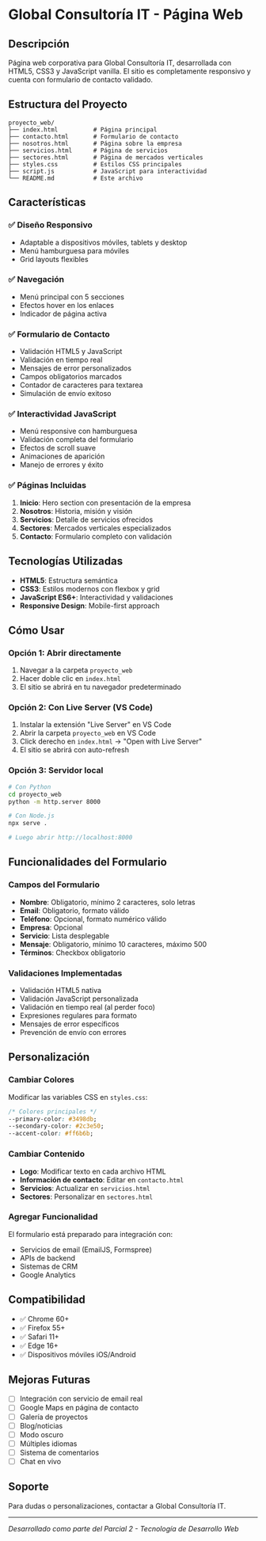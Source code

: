 # Global Consultoría IT - Página Web

## Descripción
Página web corporativa para Global Consultoría IT, desarrollada con HTML5, CSS3 y JavaScript vanilla. El sitio es completamente responsivo y cuenta con formulario de contacto validado.

## Estructura del Proyecto
```
proyecto_web/
├── index.html          # Página principal
├── contacto.html       # Formulario de contacto
├── nosotros.html       # Página sobre la empresa
├── servicios.html      # Página de servicios
├── sectores.html       # Página de mercados verticales
├── styles.css          # Estilos CSS principales
├── script.js           # JavaScript para interactividad
└── README.md           # Este archivo
```

## Características

### ✅ Diseño Responsivo
- Adaptable a dispositivos móviles, tablets y desktop
- Menú hamburguesa para móviles
- Grid layouts flexibles

### ✅ Navegación
- Menú principal con 5 secciones
- Efectos hover en los enlaces
- Indicador de página activa

### ✅ Formulario de Contacto
- Validación HTML5 y JavaScript
- Validación en tiempo real
- Mensajes de error personalizados
- Campos obligatorios marcados
- Contador de caracteres para textarea
- Simulación de envío exitoso

### ✅ Interactividad JavaScript
- Menú responsive con hamburguesa
- Validación completa del formulario
- Efectos de scroll suave
- Animaciones de aparición
- Manejo de errores y éxito

### ✅ Páginas Incluidas
1. **Inicio**: Hero section con presentación de la empresa
2. **Nosotros**: Historia, misión y visión
3. **Servicios**: Detalle de servicios ofrecidos
4. **Sectores**: Mercados verticales especializados
5. **Contacto**: Formulario completo con validación

## Tecnologías Utilizadas
- **HTML5**: Estructura semántica
- **CSS3**: Estilos modernos con flexbox y grid
- **JavaScript ES6+**: Interactividad y validaciones
- **Responsive Design**: Mobile-first approach

## Cómo Usar

### Opción 1: Abrir directamente
1. Navegar a la carpeta `proyecto_web`
2. Hacer doble clic en `index.html`
3. El sitio se abrirá en tu navegador predeterminado

### Opción 2: Con Live Server (VS Code)
1. Instalar la extensión "Live Server" en VS Code
2. Abrir la carpeta `proyecto_web` en VS Code
3. Click derecho en `index.html` → "Open with Live Server"
4. El sitio se abrirá con auto-refresh

### Opción 3: Servidor local
```bash
# Con Python
cd proyecto_web
python -m http.server 8000

# Con Node.js
npx serve .

# Luego abrir http://localhost:8000
```

## Funcionalidades del Formulario

### Campos del Formulario
- **Nombre**: Obligatorio, mínimo 2 caracteres, solo letras
- **Email**: Obligatorio, formato válido
- **Teléfono**: Opcional, formato numérico válido
- **Empresa**: Opcional
- **Servicio**: Lista desplegable
- **Mensaje**: Obligatorio, mínimo 10 caracteres, máximo 500
- **Términos**: Checkbox obligatorio

### Validaciones Implementadas
- Validación HTML5 nativa
- Validación JavaScript personalizada
- Validación en tiempo real (al perder foco)
- Expresiones regulares para formato
- Mensajes de error específicos
- Prevención de envío con errores

## Personalización

### Cambiar Colores
Modificar las variables CSS en `styles.css`:
```css
/* Colores principales */
--primary-color: #3498db;
--secondary-color: #2c3e50;
--accent-color: #ff6b6b;
```

### Cambiar Contenido
- **Logo**: Modificar texto en cada archivo HTML
- **Información de contacto**: Editar en `contacto.html`
- **Servicios**: Actualizar en `servicios.html`
- **Sectores**: Personalizar en `sectores.html`

### Agregar Funcionalidad
El formulario está preparado para integración con:
- Servicios de email (EmailJS, Formspree)
- APIs de backend
- Sistemas de CRM
- Google Analytics

## Compatibilidad
- ✅ Chrome 60+
- ✅ Firefox 55+
- ✅ Safari 11+
- ✅ Edge 16+
- ✅ Dispositivos móviles iOS/Android

## Mejoras Futuras
- [ ] Integración con servicio de email real
- [ ] Google Maps en página de contacto
- [ ] Galería de proyectos
- [ ] Blog/noticias
- [ ] Modo oscuro
- [ ] Múltiples idiomas
- [ ] Sistema de comentarios
- [ ] Chat en vivo

## Soporte
Para dudas o personalizaciones, contactar a Global Consultoría IT.

---
*Desarrollado como parte del Parcial 2 - Tecnología de Desarrollo Web*
